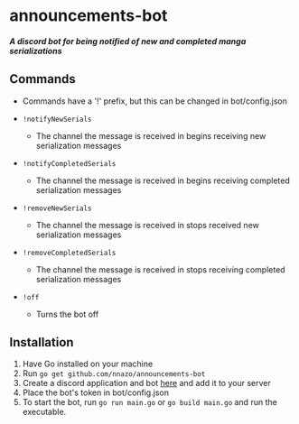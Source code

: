 # announcements-bot
##### A discord bot for being notified of new and completed manga serializations

## Commands
* Commands have a '!' prefix, but this can be changed in bot/config.json

* `!notifyNewSerials`
  - The channel the message is received in begins receiving new serialization messages

* `!notifyCompletedSerials`
  - The channel the message is received in begins receiving completed serialization messages

* `!removeNewSerials`
  - The channel the message is received in stops received new serialization messages

* `!removeCompletedSerials`
  - The channel the message is received in stops receiving completed serialization messages

* `!off`
  - Turns the bot off

## Installation
1. Have Go installed on your machine
2. Run `go get github.com/nnazo/announcements-bot`
3. Create a discord application and bot [here](https://discordapp.com/developers/applications/) and add it to your server
4. Place the bot's token in bot/config.json
5. To start the bot, run ```go run main.go``` or ```go build main.go``` and run the executable.
